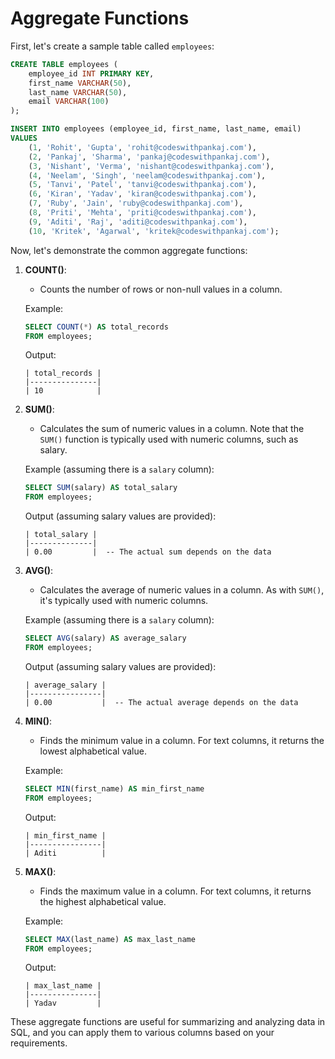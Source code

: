 # Aggregate Functions

First, let's create a sample table called `employees`:

```sql
CREATE TABLE employees (
    employee_id INT PRIMARY KEY,
    first_name VARCHAR(50),
    last_name VARCHAR(50),
    email VARCHAR(100)
);

INSERT INTO employees (employee_id, first_name, last_name, email)
VALUES
    (1, 'Rohit', 'Gupta', 'rohit@codeswithpankaj.com'),
    (2, 'Pankaj', 'Sharma', 'pankaj@codeswithpankaj.com'),
    (3, 'Nishant', 'Verma', 'nishant@codeswithpankaj.com'),
    (4, 'Neelam', 'Singh', 'neelam@codeswithpankaj.com'),
    (5, 'Tanvi', 'Patel', 'tanvi@codeswithpankaj.com'),
    (6, 'Kiran', 'Yadav', 'kiran@codeswithpankaj.com'),
    (7, 'Ruby', 'Jain', 'ruby@codeswithpankaj.com'),
    (8, 'Priti', 'Mehta', 'priti@codeswithpankaj.com'),
    (9, 'Aditi', 'Raj', 'aditi@codeswithpankaj.com'),
    (10, 'Kritek', 'Agarwal', 'kritek@codeswithpankaj.com');
```

Now, let's demonstrate the common aggregate functions:

1. **COUNT()**:
   - Counts the number of rows or non-null values in a column.

   Example:
   ```sql
   SELECT COUNT(*) AS total_records
   FROM employees;
   ```

   Output:
   ```
   | total_records |
   |---------------|
   | 10            |
   ```

2. **SUM()**:
   - Calculates the sum of numeric values in a column. Note that the `SUM()` function is typically used with numeric columns, such as salary.

   Example (assuming there is a `salary` column):
   ```sql
   SELECT SUM(salary) AS total_salary
   FROM employees;
   ```

   Output (assuming salary values are provided):
   ```
   | total_salary |
   |--------------|
   | 0.00         |  -- The actual sum depends on the data
   ```

3. **AVG()**:
   - Calculates the average of numeric values in a column. As with `SUM()`, it's typically used with numeric columns.

   Example (assuming there is a `salary` column):
   ```sql
   SELECT AVG(salary) AS average_salary
   FROM employees;
   ```

   Output (assuming salary values are provided):
   ```
   | average_salary |
   |----------------|
   | 0.00           |  -- The actual average depends on the data
   ```

4. **MIN()**:
   - Finds the minimum value in a column. For text columns, it returns the lowest alphabetical value.

   Example:
   ```sql
   SELECT MIN(first_name) AS min_first_name
   FROM employees;
   ```

   Output:
   ```
   | min_first_name |
   |----------------|
   | Aditi          |
   ```

5. **MAX()**:
   - Finds the maximum value in a column. For text columns, it returns the highest alphabetical value.

   Example:
   ```sql
   SELECT MAX(last_name) AS max_last_name
   FROM employees;
   ```

   Output:
   ```
   | max_last_name |
   |---------------|
   | Yadav         |
   ```

These aggregate functions are useful for summarizing and analyzing data in SQL, and you can apply them to various columns based on your requirements.
